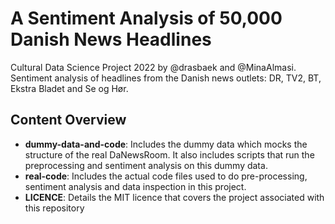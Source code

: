 # A Sentiment Analysis of 50,000 Danish News Headlines
Cultural Data Science Project 2022 by @drasbaek and @MinaAlmasi. Sentiment analysis of headlines from the Danish news outlets: DR, TV2, BT, Ekstra Bladet and Se og Hør.

## Content Overview
- **dummy-data-and-code**: Includes the dummy data which mocks the structure of the real DaNewsRoom. It also includes scripts that run the preprocessing and sentiment analysis on this dummy data.
- **real-code**: Includes the actual code files used to do pre-processing, sentiment analysis and data inspection in this project.
- **LICENCE**: Details the MIT licence that covers the project associated with this repository
